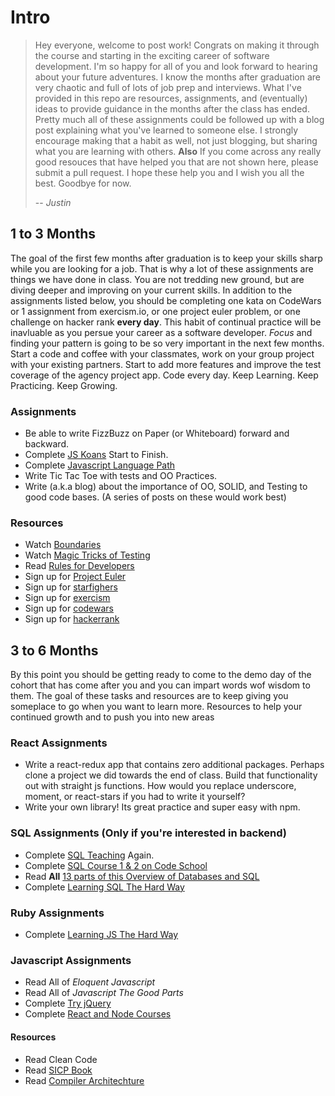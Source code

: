 # Intro
>Hey everyone, welcome to post work! Congrats on making it through the course and starting in the exciting career of software development. I'm so happy for all of you and look forward to hearing about your future adventures. I know the months after graduation are very chaotic and full of lots of job prep and interviews. What I've provided in this repo are resources, assignments, and (eventually) ideas to provide guidance in the months after the class has ended. Pretty much all of these assignments could be followed up with a blog post explaining what you've learned to someone else. I strongly encourage making that a habit as well, not just blogging, but sharing what you are learning with others. __Also__ If you come across any really good resouces that have helped you that are not shown here, please submit a pull request. I hope these help you and I wish you all the best. Goodbye for now.
>
>  -- <cite>Justin</cite>

## 1 to 3 Months
The goal of the first few months after graduation is to keep your skills sharp while you are looking for a job. That is why a lot of these assignments are things we have done in class. You are not tredding new ground, but are diving deeper and improving on your current skills. In addition to the assignments listed below, you should be completing one kata on CodeWars or 1 assignment from exercism.io, or one project euler problem, or one challenge on hacker rank **every day**. This habit of continual practice will be inavluable as you persue your career as a software developer. *Focus* and finding your pattern is going to be so very important in the next few months. Start a code and coffee with your classmates, work on your group project with your existing partners. Start to add more features and improve the test coverage of the agency project app. Code every day. Keep Learning. Keep Practicing. Keep Growing.



### Assignments
  - Be able to write FizzBuzz on Paper (or Whiteboard) forward and backward.
  - Complete [JS Koans](https://github.com/hackages/es6.koans) Start to Finish.
  - Complete [Javascript Language Path](https://www.codeschool.com/learn/javascript)
  - Write Tic Tac Toe with tests and OO Practices.
  - Write (a.k.a blog) about the importance of OO, SOLID, and Testing to good code bases. (A series of posts on these would work best)

### Resources
  - Watch [Boundaries](https://www.destroyallsoftware.com/talks/boundaries)
  - Watch [Magic Tricks of Testing](https://www.youtube.com/watch?v=URSWYvyc42M)
  - Read [Rules for Developers](https://robots.thoughtbot.com/sandi-metz-rules-for-developers)
  - Sign up for [Project Euler](https://projecteuler.net/)
  - Sign up for [starfighers](http://www.starfighters.io/)
  - Sign up for [exercism](http://exercism.io/)
  - Sign up for [codewars](http://www.codewars.com/)
  - Sign up for [hackerrank](https://www.hackerrank.com/)
 
 
## 3 to 6 Months
By this point you should be getting ready to come to the demo day of the cohort that has come after you and you can impart words wof wisdom to them. The goal of these tasks and resources are to keep giving you someplace to go when you want to learn more. Resources to help your continued growth and to push you into new areas

### React Assignments
  - Write a react-redux app that contains zero additional packages. Perhaps clone a project we did towards the end of class. Build that functionality out with straight js functions. How would you replace underscore, moment, or react-stars if you had to write it yourself?
  - Write your own library! Its great practice and super easy with npm.

### SQL Assignments (Only if you're interested in backend)
  - Complete [SQL Teaching](https://www.sqlteaching.com/) Again.
  - Complete [SQL Course 1 & 2 on Code School](https://www.codeschool.com/learn/database)
  - Read **All** [13 parts of this Overview of Databases and SQL](http://blog.dancrisan.com/a-tiny-intro-to-database-systems)
  - Complete [Learning SQL The Hard Way](http://sql.learncodethehardway.org/)

### Ruby Assignments
  - Complete [Learning JS The Hard Way](https://learncodethehardway.org/javascript/)
 
### Javascript Assignments
  - Read All of _Eloquent Javascript_
  - Read All of _Javascript The Good Parts_
  - Complete [Try jQuery](https://www.codeschool.com/courses/try-jquery)
  - Complete [React and Node Courses](https://www.codeschool.com/learn/javascript)

  
#### Resources
  - Read Clean Code
  - Read [SICP Book](https://xuanji.appspot.com/isicp/)
  - Read [Compiler Architechture](http://cs.lmu.edu/~ray/notes/compilerarchitecture/)
  

